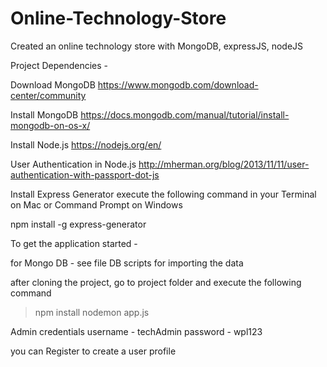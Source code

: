 # Online-Technology-Store
Created an online technology store with MongoDB, expressJS, nodeJS

Project Dependencies -

Download MongoDB
https://www.mongodb.com/download-center/community

Install MongoDB
https://docs.mongodb.com/manual/tutorial/install-mongodb-on-os-x/

Install Node.js
https://nodejs.org/en/

User Authentication in Node.js
http://mherman.org/blog/2013/11/11/user-authentication-with-passport-dot-js

Install Express Generator
execute the following command in your Terminal on Mac or Command Prompt on Windows

npm install -g express-generator


To get the application started -

for Mongo DB - see file DB scripts for importing the data

after cloning the project, go to project folder and execute the following command

> npm install
> nodemon app.js


Admin credentials
username - techAdmin
password - wpl123

you can Register to create a user profile


